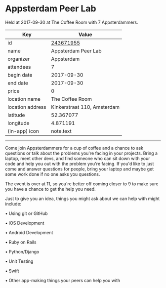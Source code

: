 # Appsterdam Peer Lab
Held at 2017-09-30 at The Coffee Room with 7 Appsterdammers.
        
|Key|Value
|---|---|
|id|[243671955](https://www.meetup.com/appsterdam/events/243671955/)|
|name|Appsterdam Peer Lab|
|organizer|Appsterdam|
|attendees|7|
|begin date|2017-09-30|
|end date|2017-09-30|
|price|0|
|location name|The Coffee Room|
|location address|Kinkerstraat 110, Amsterdam|
|latitude|52.367077|
|longitude|4.871191|
|(in-app) icon|note.text|

---

Come join Appsterdammers for a cup of coffee and a chance to ask questions or talk about the problems you're facing in your projects. Bring a laptop, meet other devs, and find someone who can sit down with your code and help you out with the problem you're facing. If you'd like to just come and answer questions for people, bring your laptop and maybe get some work done if no one asks you questions.

The event is over at 11, so you're better off coming closer to 9 to make sure you have a chance to get the help you need.

Just to give you an idea, things you might ask about we can help with might include:

• Using git or GitHub

• iOS Development

• Android Development

• Ruby on Rails

• Python/Django

• Unit Testing

• Swift

• Other app-making things your peers can help you with


